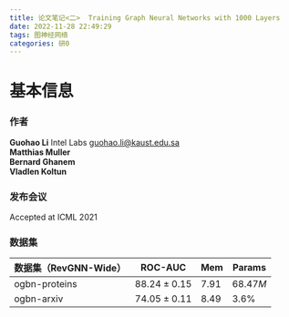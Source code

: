 ```yaml
---
title: 论文笔记<二>  Training Graph Neural Networks with 1000 Layers
date: 2022-11-28 22:49:29
tags: 图神经网络
categories: 研0
---
```


# 基本信息
### 作者
 **Guohao Li**  Intel Labs <guohao.li@kaust.edu.sa>  
 **Matthias Muller**  
 **Bernard Ghanem**   
 **Vladlen Koltun**  

 ### 发布会议
 Accepted at ICML 2021
 
 ### 数据集
| 数据集（RevGNN-Wide）| ROC-AUC | Mem | Params|
| ----------- | ----------- | ----------- | ----------- |
| ogbn-proteins | $88.24 ± 0.15$ |$7.91$|$68.47M$|
| ogbn-arxiv| $74.05 ± 0.11$  |$8.49$|$3.6\%$|
